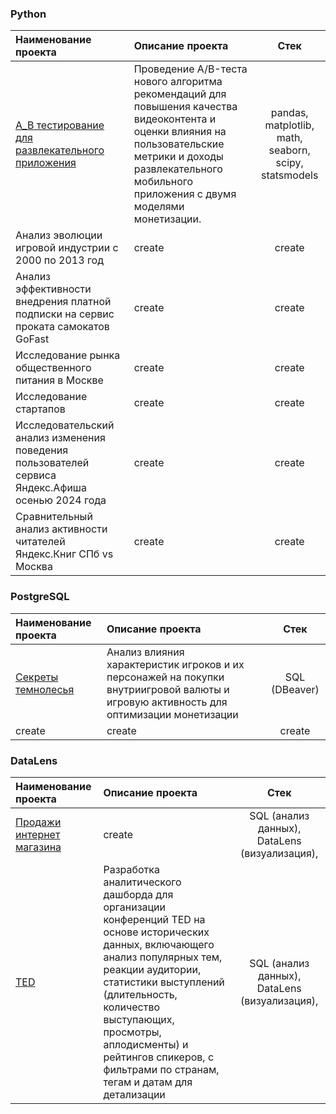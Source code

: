 ### Python

| Наименование проекта | Описание проекта  |Стек |
|:------------- |:---------------| :-------------:|
| [А_В тестирование для развлекательного приложения](https://github.com/LolitaShinkareva/Practicum_projects/blob/main/А_В%20тестирование%20для%20развлекательного%20приложения.ipynb) | Проведение A/B-теста нового алгоритма рекомендаций для повышения качества видеоконтента и оценки влияния на пользовательские метрики и доходы развлекательного мобильного приложения с двумя моделями монетизации. |  pandas, matplotlib, math, seaborn, scipy, statsmodels|
| Анализ эволюции игровой индустрии с 2000 по 2013 год    | create        |         create      |
| Анализ эффективности внедрения платной подписки на сервис проката самокатов GoFast|  create          |      create    |
| Исследование рынка общественного питания в Москве|  create          |      create    |
| Исследование стартапов| create          |        create    |
| Исследовательский анализ изменения поведения пользователей сервиса Яндекс.Афиша осенью 2024 года |  create       |      create   |
| Сравнительный анализ активности читателей Яндекс.Книг СПб vs Москва|  create        |   create    |


### PostgreSQL

| Наименование проекта | Описание проекта  |Стек |
|:------------- |:---------------| :-------------:|
| [Секреты темнолесья](https://github.com/LolitaShinkareva/Practicum_projects/blob/main/Секреты%20темнолесья.sql)| Анализ влияния характеристик игроков и их персонажей на покупки внутриигровой валюты и игровую активность для оптимизации монетизации| SQL (DBeaver)|
|  create     |  create       |         create     |


### DataLens

| Наименование проекта | Описание проекта  |Стек |
|:------------- |:---------------| :-------------:|
| [Продажи интернет магазина](https://datalens.yandex.cloud/yh0q8ajsnqxul-prodazhi-internet-magazina)  |  create   |   SQL (анализ данных), DataLens (визуализация),   |
|  [TED](https://datalens.yandex.cloud/4ofzw0uptgpyr-ted)    |  Разработка аналитического дашборда для организации конференций TED на основе исторических данных, включающего анализ популярных тем, реакции аудитории, статистики выступлений (длительность, количество выступающих, просмотры, аплодисменты) и рейтингов спикеров, с фильтрами по странам, тегам и датам для детализации   |       SQL (анализ данных), DataLens (визуализация),    |
